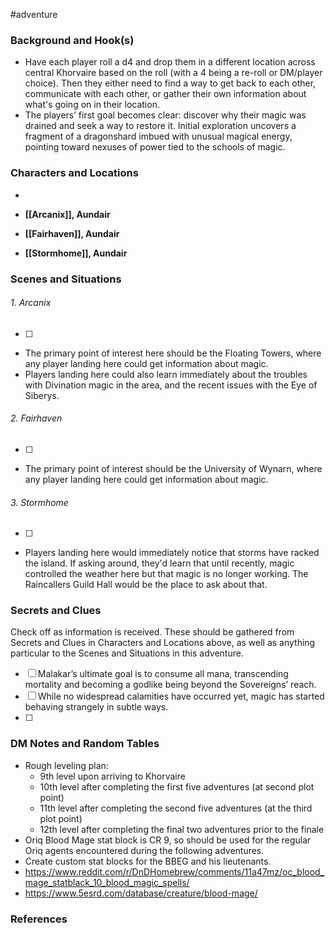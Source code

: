  #adventure 

### Background and Hook(s)

* Have each player roll a d4 and drop them in a different location across central Khorvaire based on the roll (with a 4 being a re-roll or DM/player choice). Then they either need to find a way to get back to each other, communicate with each other, or gather their own information about what's going on in their location.
* The players’ first goal becomes clear: discover why their magic was drained and seek a way to restore it. Initial exploration uncovers a fragment of a dragonshard imbued with unusual magical energy, pointing toward nexuses of power tied to the schools of magic.

### Characters and Locations

* 

* **[[Arcanix]], Aundair**
* **[[Fairhaven]], Aundair**
* **[[Stormhome]], Aundair**

### Scenes and Situations

###### 1. Arcanix
 - [ ] 
- The primary point of interest here should be the Floating Towers, where any player landing here could get information about magic.
- Players landing here could also learn immediately about the troubles with Divination magic in the area, and the recent issues with the Eye of Siberys.

###### 2. Fairhaven
 - [ ] 
- The primary point of interest should be the University of Wynarn, where any player landing here could get information about magic.

###### 3. Stormhome
 - [ ] 
- Players landing here would immediately notice that storms have racked the island. If asking around, they'd learn that until recently, magic controlled the weather here but that magic is no longer working. The Raincallers Guild Hall would be the place to ask about that.

### Secrets and Clues
Check off as information is received. These should be gathered from Secrets and Clues in Characters and Locations above, as well as anything particular to the Scenes and Situations in this adventure.

 - [ ]  Malakar’s ultimate goal is to consume all mana, transcending mortality and becoming a godlike being beyond the Sovereigns’ reach.
 - [ ]  While no widespread calamities have occurred yet, magic has started behaving strangely in subtle ways.
 - [ ]  

### DM Notes and Random Tables

- Rough leveling plan:
	- 9th level upon arriving to Khorvaire
	- 10th level after completing the first five adventures (at second plot point)
	- 11th level after completing the second five adventures (at the third plot point)
	- 12th level after completing the final two adventures prior to the finale
- Oriq Blood Mage stat block is CR 9, so should be used for the regular Oriq agents encountered during the following adventures.
- Create custom stat blocks for the BBEG and his lieutenants.
- https://www.reddit.com/r/DnDHomebrew/comments/11a47mz/oc_blood_mage_statblack_10_blood_magic_spells/
- https://www.5esrd.com/database/creature/blood-mage/

### References

